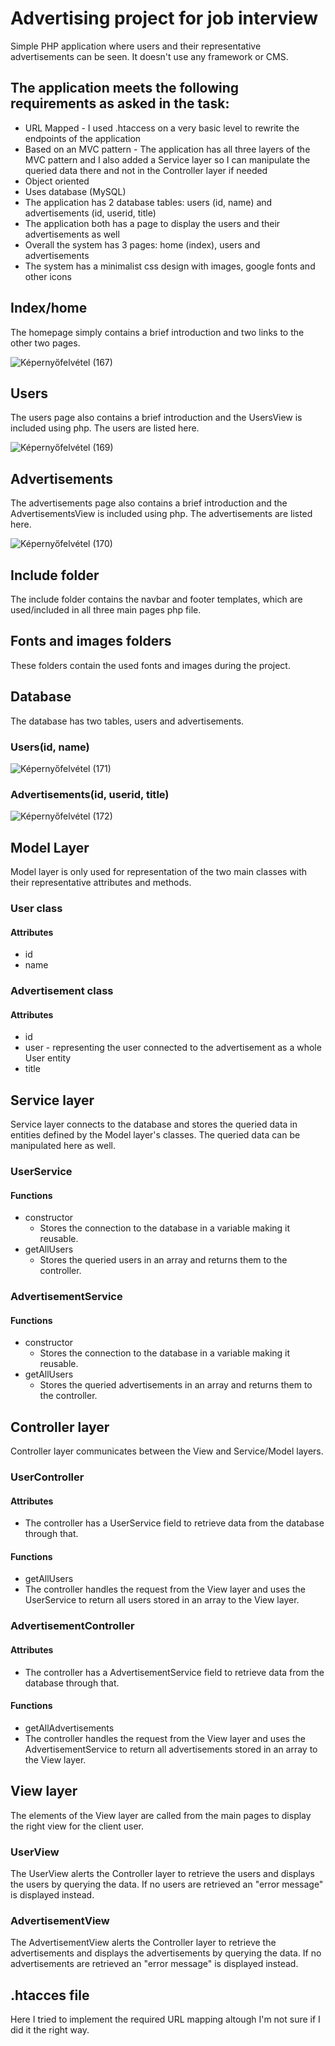 # Advertising project for job interview

Simple PHP application where users and their representative advertisements can be seen. It doesn't use any framework or CMS.

## The application meets the following requirements as asked in the task:
* URL Mapped - I used .htaccess on a very basic level to rewrite the endpoints of the application
* Based on an MVC pattern - The application has all three layers of the MVC pattern and I also added a Service layer so I can manipulate the queried data there and not in the Controller layer if needed
* Object oriented
* Uses database (MySQL)
* The application has 2 database tables: users (id, name) and advertisements (id, userid, title)
* The application both has a page to display the users and their advertisements as well
* Overall the system has 3 pages: home (index), users and advertisements
* The system has a minimalist css design with images, google fonts and other icons

## Index/home

The homepage simply contains a brief introduction and two links to the other two pages.

![Képernyőfelvétel (167)](https://github.com/gerlecztamas/advertising/assets/93374277/8af06d11-a77b-45ca-af05-dc5576601397)

## Users

The users page also contains a brief introduction and the UsersView is included using php. The users are listed here.

![Képernyőfelvétel (169)](https://github.com/gerlecztamas/advertising/assets/93374277/6cbb26c8-bdd8-4dbe-a25b-8bca1f4160e7)

## Advertisements

The advertisements page also contains a brief introduction and the AdvertisementsView is included using php. The advertisements are listed here.

![Képernyőfelvétel (170)](https://github.com/gerlecztamas/advertising/assets/93374277/3a260c91-fb35-41bd-b3fd-3ee71ed9d714)


## Include folder

The include folder contains the navbar and footer templates, which are used/included in all three main pages php file.

## Fonts and images folders

These folders contain the used fonts and images during the project.

## Database

The database has two tables, users and advertisements.

### Users(id, name)

![Képernyőfelvétel (171)](https://github.com/gerlecztamas/advertising/assets/93374277/856eda27-6b76-4641-81ad-fc5e1efebbf0)

### Advertisements(id, userid, title)

![Képernyőfelvétel (172)](https://github.com/gerlecztamas/advertising/assets/93374277/bebddb1f-d435-47ed-bdd9-175d64cae548)


## Model Layer

Model layer is only used for representation of the two main classes with their representative attributes and methods.

### User class

#### Attributes

* id
* name

### Advertisement class

#### Attributes

* id
* user - representing the user connected to the advertisement as a whole User entity
* title

## Service layer

Service layer connects to the database and stores the queried data in entities defined by the Model layer's classes. The queried data can be manipulated here as well.

### UserService

#### Functions

* constructor
  * Stores the connection to the database in a variable making it reusable.
* getAllUsers
  * Stores the queried users in an array and returns them to the controller.
 
### AdvertisementService

#### Functions

* constructor
  * Stores the connection to the database in a variable making it reusable.
* getAllUsers
  * Stores the queried advertisements in an array and returns them to the controller.


 ## Controller layer

 Controller layer communicates between the View and Service/Model layers.

 ### UserController

 #### Attributes

 * The controller has a UserService field to retrieve data from the database through that.

 #### Functions

 * getAllUsers
  * The controller handles the request from the View layer and uses the UserService to return all users stored in an array to the View layer.

### AdvertisementController

 #### Attributes

 * The controller has a AdvertisementService field to retrieve data from the database through that.

 #### Functions

 * getAllAdvertisements
  * The controller handles the request from the View layer and uses the AdvertisementService to return all advertisements stored in an array to the View layer.

## View layer

The elements of the View layer are called from the main pages to display the right view for the client user.

### UserView

The UserView alerts the Controller layer to retrieve the users and displays the users by querying the data. If no users are retrieved an "error message" is displayed instead.

### AdvertisementView

The AdvertisementView alerts the Controller layer to retrieve the advertisements and displays the advertisements by querying the data. If no advertisements are retrieved an "error message" is displayed instead.


## .htacces file

Here I tried to implement the required URL mapping altough I'm not sure if I did it the right way.




